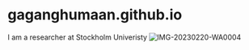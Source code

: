 # gaganghumaan.github.io
I am a researcher at Stockholm Univeristy
![IMG-20230220-WA0004](https://user-images.githubusercontent.com/119344998/222556753-a02df97b-476e-44cd-9cec-4a0451c2b367.jpg)
